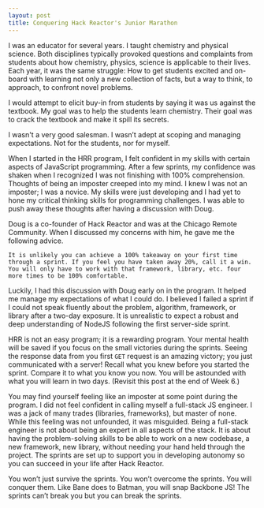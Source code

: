 ```yaml
---
layout: post
title: Conquering Hack Reactor's Junior Marathon
---
```


I was an educator for several years. I taught chemistry and physical science. Both disciplines typically provoked questions and complaints from students about how chemistry, physics, science is applicable to their lives. Each year, it was the same struggle: How to get students excited and on-board with learning not only a new collection of facts, but a way to think, to approach, to confront novel problems. 

I would attempt to elicit buy-in from students by saying it was us against the textbook. My goal was to help the students learn chemistry. Their goal was to crack the textbook and make it spill its secrets. 

I wasn't a very good salesman. I wasn’t adept at scoping and managing expectations. Not for the students, nor for myself. 


When I started in the HRR program, I felt confident in my skills with certain aspects of JavaScript programming. After a few sprints, my confidence was shaken when I recognized I was not finishing with 100% comprehension. Thoughts of being an imposter creeped into my mind. I knew I was not an imposter; I was a novice. My skills were just developing and I had yet to hone my critical thinking skills for programming challenges. I was able to push away these thoughts after having a discussion with Doug.

Doug is a co-founder of Hack Reactor and was at the Chicago Remote Community. When I discussed my concerns with him, he gave me the following advice. 

`It is unlikely you can achieve a 100% takeaway on your first time through a sprint. If you feel you have taken away 20%, call it a win. You will only have to work with that framework, library, etc. four more times to be 100% comfortable.`

Luckily, I had this discussion with Doug early on in the program. It helped me manage my expectations of what I could do. I believed I failed a sprint if I could not speak fluently about the problem, algorithm, framework, or library after a two-day exposure. It is unrealistic to expect a robust and deep understanding of NodeJS following the first server-side sprint. 

HRR is not an easy program; it is a rewarding program. Your mental health will be saved if you focus on the small victories during the sprints. Seeing the response data from you first `GET` request is an amazing victory; you just communicated with a server! Recall what you knew before you started the sprint. Compare it to what you know you now. You will be astounded with what you will learn in two days. (Revisit this post at the end of Week 6.)

You may find yourself feeling like an imposter at some point during the program. I did not feel confident in calling myself a full-stack JS engineer. I was a jack of many trades (libraries, frameworks), but master of none. While this feeling was not unfounded, it was misguided. Being a full-stack engineer is not about being an expert in all aspects of the stack. It is about having the problem-solving skills to be able to work on a new codebase, a new framework, new library, without needing your hand held through the project. The sprints are set up to support you in developing autonomy so you can succeed in your life after Hack Reactor.

You won’t just survive the sprints. You won’t overcome the sprints. You will conquer them. Like Bane does to Batman, you will snap Backbone JS! The sprints can’t break you but you can break the sprints. 
